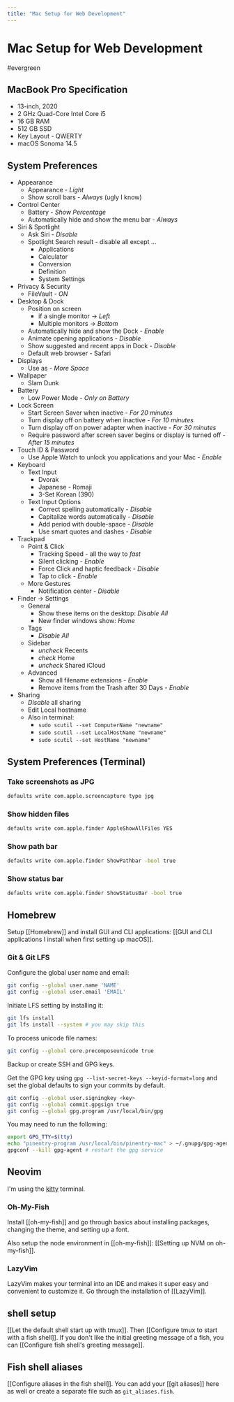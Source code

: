 ```yaml
---
title: "Mac Setup for Web Development"
---
```


# Mac Setup for Web Development
#evergreen

## MacBook Pro Specification
- 13-inch, 2020
- 2 GHz Quad-Core Intel Core i5
- 16 GB RAM
- 512 GB SSD
- Key Layout - QWERTY
- macOS Sonoma 14.5

## System Preferences
- Appearance
  - Appearance - _Light_
  - Show scroll bars - _Always_ (ugly I know)
- Control Center
  - Battery - _Show Percentage_
  - Automatically hide and show the menu bar - _Always_
- Siri & Spotlight
  - Ask Siri - _Disable_
  - Spotlight Search result - disable all except ...
    - Applications
    - Calculator
    - Conversion
    - Definition
    - System Settings
- Privacy & Security
  - FileVault - _ON_
- Desktop & Dock
  - Position on screen
    - if a single monitor -> _Left_
    - Multiple monitors -> _Bottom_
  - Automatically hide and show the Dock - _Enable_
  - Animate opening applications - _Disable_
  - Show suggested and recent apps in Dock - _Disable_
  - Default web browser - Safari
- Displays
  - Use as - _More Space_
- Wallpaper
  - Slam Dunk 
- Battery
  - Low Power Mode - _Only on Battery_
- Lock Screen
  - Start Screen Saver when inactive - _For 20 minutes_
  - Turn display off on battery when inactive - _For 10 minutes_
  - Turn display off on power adapter when inactive - _For 30 minutes_
  - Require password after screen saver begins or display is turned off - _After 15 minutes_
- Touch ID & Password
  - Use Apple Watch to unlock you applications and your Mac - _Enable_
- Keyboard
  - Text Input
    - Dvorak
    - Japanese - Romaji
    - 3-Set Korean (390)
  - Text Input Options
    - Correct spelling automatically - _Disable_
    - Capitalize words automatically - _Disable_
    - Add period with double-space - _Disable_
    - Use smart quotes and dashes - _Disable_ 
- Trackpad
  - Point & Click
    - Tracking Speed - all the way to _fast_
    - Silent clicking - _Enable_
    - Force Click and haptic feedback - _Disable_
    - Tap to click - _Enable_
  - More Gestures
    - Notification center - _Disable_
- Finder -> Settings
  - General
    - Show these items on the desktop: _Disable All_
    - New finder windows show: _Home_
  - Tags
    - _Disable All_
  - Sidebar
    - _uncheck_ Recents
    - _check_ Home
    - _uncheck_ Shared iCloud
  - Advanced
    - Show all filename extensions  - _Enable_
    - Remove items from the Trash after 30 Days - _Enable_
- Sharing
  - _Disable_ all sharing
  - Edit Local hostname
  - Also in terminal:
    - `sudo scutil --set ComputerName "newname"`
    - `sudo scutil --set LocalHostName "newname"`
    - `sudo scutil --set HostName "newname"`

## System Preferences (Terminal)

### Take screenshots as JPG
```bash
defaults write com.apple.screencapture type jpg
```

### Show hidden files
```bash
defaults write com.apple.finder AppleShowAllFiles YES
```

### Show path bar
```bash
defaults write com.apple.finder ShowPathbar -bool true
```

### Show status bar
```bash
defaults write com.apple.finder ShowStatusBar -bool true
```

## Homebrew
Setup [[Homebrew]] and install GUI and CLI applications: [[GUI and CLI applications I install when first setting up macOS]].

### Git & Git LFS

Configure the global user name and email:
```bash
git config --global user.name 'NAME'
git config --global user.email 'EMAIL'
```

Initiate LFS setting by installing it:

```bash
git lfs install
git lfs install --system # you may skip this
```

To process unicode file names:

```bash
git config --global core.precomposeunicode true
```

Backup or create SSH and GPG keys.

Get the GPG key using `gpg --list-secret-keys --keyid-format=long` and set the global defaults to sign your commits by default.

```bash
git config --global user.signingkey <key>
git config --global commit.gpgsign true
git config --global gpg.program /usr/local/bin/gpg
```

You may need to run the following:

```bash
export GPG_TTY=$(tty)
echo "pinentry-program /usr/local/bin/pinentry-mac" > ~/.gnupg/gpg-agent.conf
gpgconf --kill gpg-agent # restart the gpg service
```

## Neovim
I'm using the [kitty](https://sw.kovidgoyal.net/kitty/) terminal.

### Oh-My-Fish
Install [[oh-my-fish]] and go through basics about installing packages, changing the theme, and setting up a font.

Also setup the node environment in [[oh-my-fish]]:  [[Setting up NVM on oh-my-fish]].

### LazyVim
LazyVim makes your terminal into an IDE and makes it super easy and convenient to customize it. Go through the installation of [[LazyVim]].

## shell setup
[[Let the default shell start up with tmux]]. Then [[Configure tmux to start with a fish shell]]. If you don't like the initial greeting message of a fish, you can [[Configure fish shell's greeting message]].

## Fish shell aliases
[[Configure aliases in the fish shell]]. You can add your [[git aliases]] here as well or create a separate file such as `git_aliases.fish`.
